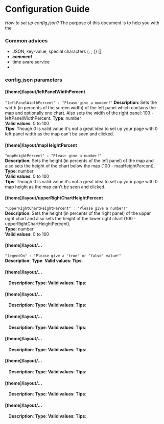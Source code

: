 # Configuration Guide
_How to set up config.json?_
The purpose of this document is to help you with the 

### Common advices
- JSON, key-value, special characters (: , {} []
- ___comment___
- time avare service
- 

### config.json parameters
#### [theme]/layout/leftPanelWidthPercent
`"leftPanelWidthPercent" : "Please give a number!"`
**Description**: Sets the width (in percents of the screen width) of the left panel which contains the map and optionally one chart. Also sets the width of the right panel: 100 - leftPanelWidthPercent.
**Type**: number  
**Valid values**: 0 to 100  
**Tips**: Though 0 is valid value it's not a great idea to set up your page with 0 left panel width as the map can't be seen and clicked.

#### [theme]/layout/mapHeightPercent
`"mapHeightPercent" : "Please give a number!"`  
**Description**: Sets the height (in percents of the left panel) of the map and also sets the height of the chart below the map (100 - mapHeightPercent).  
**Type**: number  
**Valid values**: 0 to 100  
**Tips**: Though 0 is valid value it's not a great idea to set up your page with 0 map height as the map can't be seen and clicked.

#### [theme]/layout/upperRightChartHeightPercent
`"upperRightChartHeightPercent" : "Please give a number!"`  
**Description**: Sets the height (in percents of the right panel) of the upper right chart and also sets the height of the lower right chart (100 - upperRightChartHeightPercent).  
**Type**: number  
**Valid values**: 0 to 100

#### [theme]/layout/...
`"legendOn" : "Please give a 'true' or 'false' value!"`  
**Description**:
**Type**:
**Valid values**:
**Tips**:

#### [theme]/layout/...
` `
**Description**:
**Type**:
**Valid values**:
**Tips**:

#### [theme]/layout/...
` `
**Description**:
**Type**:
**Valid values**:
**Tips**:

#### [theme]/layout/...
` `
**Description**:
**Type**:
**Valid values**:
**Tips**:

#### [theme]/layout/...
` `
**Description**:
**Type**:
**Valid values**:
**Tips**:

#### [theme]/layout/...
` `
**Description**:
**Type**:
**Valid values**:
**Tips**:

#### [theme]/layout/...
` `
**Description**:
**Type**:
**Valid values**:
**Tips**:

#### [theme]/layout/...
` `
**Description**:
**Type**:
**Valid values**:
**Tips**:
